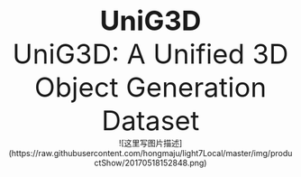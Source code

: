 <div align='center' ><b><font size='70'>UniG3D</font></b></div>
<div align='center' ><font size='50'>UniG3D: A Unified 3D Object Generation Dataset</font></div>
<div align=center>![这里写图片描述](https://raw.githubusercontent.com/hongmaju/light7Local/master/img/productShow/20170518152848.png)
